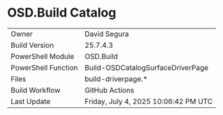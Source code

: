 ﻿# OSD.Build Catalog

| | |
|-|-|
| Owner | David Segura |
| Build Version | 25.7.4.3 |
| PowerShell Module | OSD.Build |
| PowerShell Function | Build-OSDCatalogSurfaceDriverPage |
| Files | build-driverpage.* |
| Build Workflow | GitHub Actions |
| Last Update | Friday, July 4, 2025 10:06:42 PM UTC |
